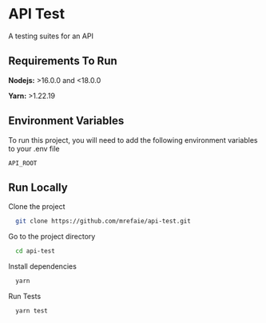 
# API Test

A testing suites for an API


## Requirements To Run

**Nodejs:** >16.0.0 and <18.0.0

**Yarn:** >1.22.19


## Environment Variables

To run this project, you will need to add the following environment variables to your .env file

`API_ROOT`


## Run Locally

Clone the project

```bash
  git clone https://github.com/mrefaie/api-test.git
```

Go to the project directory

```bash
  cd api-test
```

Install dependencies

```bash
  yarn
```

Run Tests

```bash
  yarn test
```

